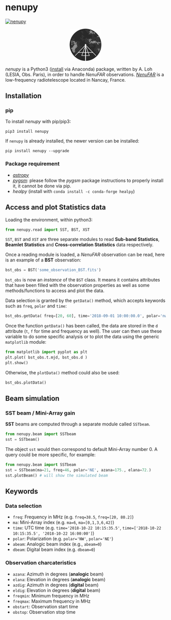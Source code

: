 # **nenupy**

[![nenupy](https://img.shields.io/pypi/v/nenupy.svg)](
    https://pypi.python.org/pypi/nenupy)

<!-- ![Alt text](./Logo-NenuFAR-noir.svg) -->
<p align="center">
<img src="./Logo-NenuFAR-noir.svg" width="20%">
</p>

*nenupy* is a Python3 ([install](https://www.anaconda.com/download/) via Anaconda) package, written by A. Loh (LESIA, Obs. Paris), in order to handle *NenuFAR* observations.
[*NenuFAR*](https://nenufar.obs-nancay.fr) is a low-frequency radiotelescope located in Nancay, France.

## Installation
### pip
To install *nenupy* with pip/pip3:
```
pip3 install nenupy
```
<!-- or
```
python3 -m pip install --index-url https://test.pypi.org/simple/ nenupy
``` -->

If `nenupy` is already installed, the newer version can be installed:
```
pip install nenupy --upgrade
```
<!-- ```
python3 -m pip install --index-url https://test.pypi.org/simple/ nenupy --upgrade
``` -->

### Package requirement
* [*astropy*](http://www.astropy.org)
* [*pygsm*](https://github.com/telegraphic/PyGSM): please follow the *pygsm* package instructions to properly install it, it cannot be done via pip.
* *healpy* (install with `conda install -c conda-forge healpy`)

## Access and plot Statistics data
Loading the environment, within python3:
```python
from nenupy.read import SST, BST, XST
```
`SST`, `BST` and `XST` are three separate modules to read **Sub-band Statistics**, **Beamlet Statistics** and **Cross-correlation Statistics** data respectively.

Once a reading module is loaded, a *NenuFAR* observation can be read, here is an example of a **BST** observation:
```python
bst_obs = BST('some_observation_BST.fits')
```
`bst_obs` is now an *instance* of the `BST` class. It means it contains attributes that have been filled with the observation properties as well as some methods/functions to access and plot the data.

Data selection is granted by the `getData()` method, which accepts keywords such as `freq`, `polar` and `time`:
```python
bst_obs.getData( freq=[20, 60], time='2018-09-01 10:00:00.0', polar='nw' )
```

Once the function `getData()` has been called, the data are stored in the `d` attribute (`t`, `f` for time and frequency as well). The user can then use these variable to do some specific analysis or to plot the data using the generic `matplotlib` module:
```python
from matplotlib import pyplot as plt
plt.plot( bst_obs.t.mjd, bst_obs.d )
plt.show()
```
Otherwise, the `plotData()` method could also be used:
```python
bst_obs.plotData()
```

## Beam simulation

### SST beam / Mini-Array gain
**SST** beams are computed through a separate module called `SSTbeam`.
```python
from nenupy.beam import SSTbeam
sst = SSTbeam()
```
The object `sst` would then correspond to default Mini-Array number 0.
A query could be more specific, for example:
```python
from nenupy.beam import SSTbeam
sst = SSTbeam(ma=21, freq=46, polar='NE', azana=175., elana=72.)
sst.plotBeam() # will show the simulated beam
```

## Keywords

### Data selection
* `freq`: Frequency in MHz (e.g. `freq=38.5`, `freq=[20, 80.2]`) 
* `ma`: Mini-Array index (e.g. `ma=6`, `ma=[0,1,3,6,42]`)
* `time`: UTC time (e.g. `time='2018-10-22 10:15:35.5'`, `time=['2018-10-22 10:15:35.5', '2018-10-22 16:00:00']`)
* `polar`: Polarization (e.g. `polar='NW'`, `polar='NE'`)
* `abeam`: Analogic beam index (e.g., `abeam=0`)
* `dbeam`: Digital beam index (e.g. `dbeam=0`)

### Observation charcateristics
* `azana`: Azimuth in degrees (**analogic** beam)
* `elana`: Elevation in degrees (**analogic** beam)
* `azdig`: Azimuth in degrees (**digital** beam)
* `eldig`: Elevation in degrees (**digital** beam)
* `freqmin`: Minimum frequency in MHz
* `freqmax`: Maximum frequency in MHz
* `obstart`: Observation start time
* `obstop`: Observation stop time

